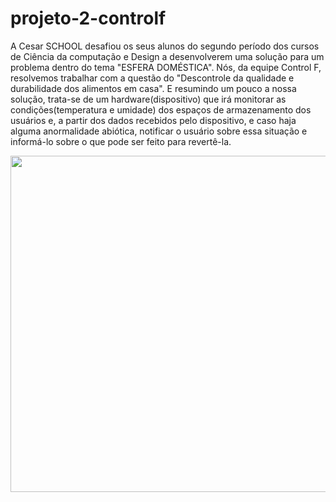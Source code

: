 # projeto-2-controlf
A Cesar SCHOOL desafiou os seus alunos do segundo período dos cursos de Ciência da computação e Design a desenvolverem uma solução para um problema dentro do tema "ESFERA DOMÉSTICA".
Nós, da equipe Control F, resolvemos trabalhar com a questão do "Descontrole da qualidade e durabilidade dos alimentos em casa".
E resumindo um pouco a nossa solução, trata-se de um hardware(dispositivo) que irá monitorar as condições(temperatura e umidade) dos espaços de armazenamento dos usuários e, a partir dos dados recebidos pelo dispositivo, e caso haja alguma anormalidade abiótica, notificar o usuário sobre essa situação e informá-lo sobre o que pode ser feito para revertê-la.

<p><a href="https://linktr.ee/monitora" target="_blank" rel="noopener"><img style="display: block; margin-left: auto; margin-right: auto;" src="https://lh3.googleusercontent.com/pw/ACtC-3fCKIH3DwBBbyX4dRP5pnSjrMdEP6YGRnXUO7jUYUT09_0NfEXtNpWTEAeeOgL8Csw67-FUaQDnZjeUfYt18WuYcGAjZXfWHP6OhsJom2JUp6G9bju2U9_flhdGUCnTBejo4bwk6ak1B3OL6lPEGMaC=w511-h538-no?authuser=0" alt="" width="511" height="538" /></a></p>

